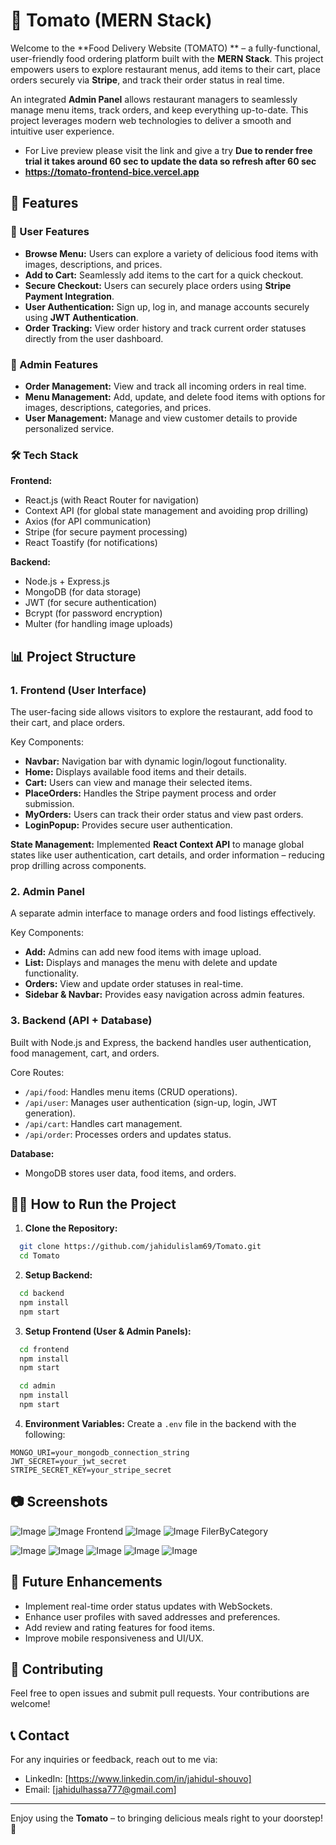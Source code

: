 # 🍔 Tomato (MERN Stack)

Welcome to the **Food Delivery Website (TOMATO) ** – a fully-functional, user-friendly food ordering platform built with the **MERN Stack**. This project empowers users to explore restaurant menus, add items to their cart, place orders securely via **Stripe**, and track their order status in real time.

An integrated **Admin Panel** allows restaurant managers to seamlessly manage menu items, track orders, and keep everything up-to-date. This project leverages modern web technologies to deliver a smooth and intuitive user experience.
- For Live preview please visit the link and give a try
**Due to render free trial it takes around 60 sec to update the data so refresh after 60 sec**
- **https://tomato-frontend-bice.vercel.app**

## 🌟 Features

### 🚀 User Features
- **Browse Menu:** Users can explore a variety of delicious food items with images, descriptions, and prices.
- **Add to Cart:** Seamlessly add items to the cart for a quick checkout.
- **Secure Checkout:** Users can securely place orders using **Stripe Payment Integration**.
- **User Authentication:** Sign up, log in, and manage accounts securely using **JWT Authentication**.
- **Order Tracking:** View order history and track current order statuses directly from the user dashboard.

### 🔐 Admin Features
- **Order Management:** View and track all incoming orders in real time.
- **Menu Management:** Add, update, and delete food items with options for images, descriptions, categories, and prices.
- **User Management:** Manage and view customer details to provide personalized service.

### 🛠️ Tech Stack

**Frontend:**
- React.js (with React Router for navigation)
- Context API (for global state management and avoiding prop drilling)
- Axios (for API communication)
- Stripe (for secure payment processing)
- React Toastify (for notifications)

**Backend:**
- Node.js + Express.js
- MongoDB (for data storage)
- JWT (for secure authentication)
- Bcrypt (for password encryption)
- Multer (for handling image uploads)

## 📊 Project Structure

### 1. **Frontend (User Interface)**
The user-facing side allows visitors to explore the restaurant, add food to their cart, and place orders.

Key Components:
- **Navbar:** Navigation bar with dynamic login/logout functionality.
- **Home:** Displays available food items and their details.
- **Cart:** Users can view and manage their selected items.
- **PlaceOrders:** Handles the Stripe payment process and order submission.
- **MyOrders:** Users can track their order status and view past orders.
- **LoginPopup:** Provides secure user authentication.

**State Management:**
Implemented **React Context API** to manage global states like user authentication, cart details, and order information – reducing prop drilling across components.

### 2. **Admin Panel**
A separate admin interface to manage orders and food listings effectively.

Key Components:
- **Add:** Admins can add new food items with image upload.
- **List:** Displays and manages the menu with delete and update functionality.
- **Orders:** View and update order statuses in real-time.
- **Sidebar & Navbar:** Provides easy navigation across admin features.

### 3. **Backend (API + Database)**
Built with Node.js and Express, the backend handles user authentication, food management, cart, and orders.

Core Routes:
- `/api/food`: Handles menu items (CRUD operations).
- `/api/user`: Manages user authentication (sign-up, login, JWT generation).
- `/api/cart`: Handles cart management.
- `/api/order`: Processes orders and updates status.

**Database:**
- MongoDB stores user data, food items, and orders.

## 🧑‍💻 How to Run the Project

1. **Clone the Repository:**
```bash
  git clone https://github.com/jahidulislam69/Tomato.git
  cd Tomato
```

2. **Setup Backend:**
```bash
  cd backend
  npm install
  npm start
```

3. **Setup Frontend (User & Admin Panels):**
```bash
  cd frontend
  npm install
  npm start

  cd admin
  npm install
  npm start
```

4. **Environment Variables:**
Create a `.env` file in the backend with the following:
```env
MONGO_URI=your_mongodb_connection_string
JWT_SECRET=your_jwt_secret
STRIPE_SECRET_KEY=your_stripe_secret
```

## 📷 Screenshots
![Image](https://github.com/user-attachments/assets/6e49a5ad-8cfc-40cd-ace8-095cab6d1946)
![Image](https://github.com/user-attachments/assets/06b33f73-0fcd-483a-86a8-95ff102ff1b2)
Frontend
![Image](https://github.com/user-attachments/assets/761a04cc-fd68-466a-bfd6-fb18687c848c)
![Image](https://github.com/user-attachments/assets/8b933fef-92e8-423d-95bb-5f5075f88e93)
FilerByCategory

![Image](https://github.com/user-attachments/assets/550f29f4-82cb-44e0-8271-7287fca93124)
![Image](https://github.com/user-attachments/assets/05279a9e-ef9f-4d17-85a7-080f2cf0ae3a)
![Image](https://github.com/user-attachments/assets/a293c67c-273e-4cdf-8d48-38291aab2992)
![Image](https://github.com/user-attachments/assets/a5020ff7-6ef9-4677-bcf9-1771b7eef688)
![Image](https://github.com/user-attachments/assets/c42208e4-d090-4b1b-8f80-563883b9414d)

## 📌 Future Enhancements
- Implement real-time order status updates with WebSockets.
- Enhance user profiles with saved addresses and preferences.
- Add review and rating features for food items.
- Improve mobile responsiveness and UI/UX.

## 🤝 Contributing
Feel free to open issues and submit pull requests. Your contributions are welcome!

## 📞 Contact
For any inquiries or feedback, reach out to me via:
- LinkedIn: [https://www.linkedin.com/in/jahidul-shouvo]
- Email: [jahidulhassa777@gmail.com]

---

Enjoy using the **Tomato** – to bringing delicious meals right to your doorstep! 🚀

